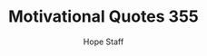 ---
image: /assets/img/mq/mq_355_churchill.png
title: Motivational Quotes 355
categories:
  - Motivational Quotes
author: Hope Staff
notes: Motivational Quotes 355
embed: >-
  EMBED_GOES_HERE
transcript: >-
  SOME LINES OF TEXT START HERE
---